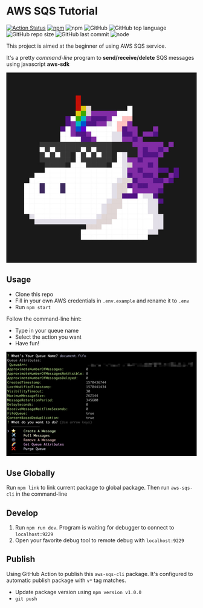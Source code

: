 # AWS SQS Tutorial

[![Action Status](https://github.com/xahhy/aws-sqs-cli/workflows/Node.js%20Test/badge.svg)](https://github.com/xahhy/aws-sqs-cli/actions)
[![npm](https://img.shields.io/npm/v/aws-sqs-cli)](https://www.npmjs.com/package/aws-sqs-cli)
![npm](https://img.shields.io/npm/dw/aws-sqs-cli)
![GitHub](https://img.shields.io/github/license/xahhy/aws-sqs-cli)
![GitHub top language](https://img.shields.io/github/languages/top/xahhy/aws-sqs-cli)
![GitHub repo size](https://img.shields.io/github/repo-size/xahhy/aws-sqs-cli)
![GitHub last commit](https://img.shields.io/github/last-commit/xahhy/aws-sqs-cli)
![node](https://img.shields.io/node/v/aws-sqs-cli)

This project is aimed at the beginner of using AWS SQS service.

It's a pretty _command-line_ program to **send/receive/delete** SQS messages using javascript **aws-sdk**

![menu.jpg](./src/assets/unicorn.jpg)

## Usage

- Clone this repo
- Fill in your own AWS credentials in `.env.example` and rename it to `.env`
- Run `npm start`

Follow the command-line hint:

- Type in your queue name
- Select the action you want
- Have fun!

![menu.jpg](./src/assets/menu.jpg)

## Use Globally

Run `npm link` to link current package to global package. Then run `aws-sqs-cli` in the command-line

## Develop

1. Run `npm run dev`. Program is waiting for debugger to connect to `localhost:9229`
2. Open your favorite debug tool to remote debug with `localhost:9229`

## Publish

Using GitHub Action to publish this `aws-sqs-cli` package. It's configured to automatic publish package with `v*` tag matches.

- Update package version using `npm version v1.0.0`
- `git push`
